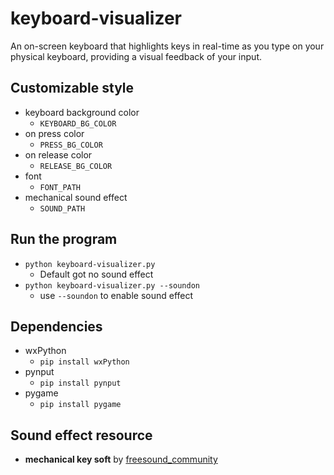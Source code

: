 # keyboard-visualizer
An on-screen keyboard that highlights keys in real-time as you type on your physical keyboard, providing a visual feedback of your input.

##  Customizable style
- keyboard background color
    - `KEYBOARD_BG_COLOR`
- on press color
    - `PRESS_BG_COLOR`
- on release color
    - `RELEASE_BG_COLOR`
- font
    - `FONT_PATH`
- mechanical sound effect
    - `SOUND_PATH`

## Run the program
- `python keyboard-visualizer.py`
    - Default got no sound effect
- `python keyboard-visualizer.py --soundon`
    - use `--soundon` to enable sound effect


## Dependencies
- wxPython
    - `pip install wxPython`
- pynput
    - `pip install pynput`
- pygame
    - `pip install pygame`

## Sound effect resource
- **mechanical key soft** by [freesound_community](https://pixabay.com/users/freesound_community-46691455/)
